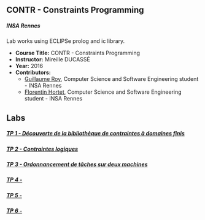 CONTR - Constraints Programming
--------

##### INSA Rennes
Lab works using ECLIPSe prolog and ic library.

* **Course Title:** CONTR - Constraints Programming
* **Instructor:** Mireille DUCASSÉ
* **Year:** 2016
* **Contributors:**
  * <a href="https://github.com/guroy">Guillaume Roy</a>, Computer Science and Software Engineering student - INSA Rennes
  * <a href="https://github.com/Petwag">Florentin Hortet</a>, Computer Science and Software Engineering student - INSA Rennes

Labs
----
##### <a href="https://github.com/guroy/CONTR-4INFO/blob/master/TP01_Roy_Hortet.ecl">TP 1 - Découverte de la bibliothèque de contraintes à domaines finis</a>

##### <a href="https://github.com/guroy/CONTR-4INFO/blob/master/TP02_Roy_Hortet.ecl">TP 2 - Contraintes logiques</a>

##### <a href="https://github.com/guroy/CONTR-4INFO/blob/master/TP03_Roy_Hortet.ecl">TP 3 - Ordonnancement de tâches sur deux machines</a>

##### <a href="https://github.com/guroy/CONTR-4INFO/blob/master/TP04_Roy_Hortet.ecl">TP 4 - </a>

##### <a href="https://github.com/guroy/CONTR-4INFO/blob/master/TP05_Roy_Hortet.ecl">TP 5 - </a>

##### <a href="https://github.com/guroy/CONTR-4INFO/blob/master/TP06_Roy_Hortet.ecl">TP 6 - </a>
